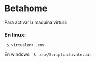 # Betahome
<p>Para activar la maquina virtual:</p>

### En linux:

<code> $ virtualenv .env </code>

En windows:
<code> $ .env/Script/activate.bat </code>